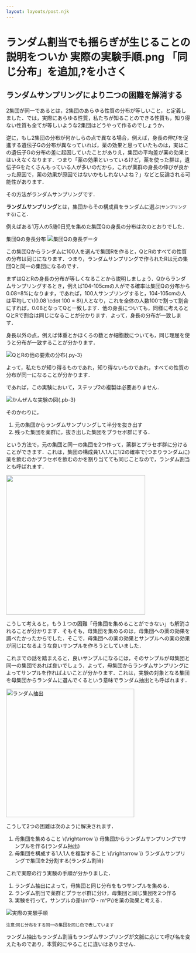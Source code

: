 ```yaml
---
layout: layouts/post.njk
---
```


# ランダム割当でも揺らぎが生じることの説明をついか 実際の実験手順.png 「同じ分布」を追加,?を小さく

## ランダムサンプリングにより二つの困難を解消する

2集団が同一であるとは，2集団のあらゆる性質の分布が等しいこと，と定義しました．では，実際にあらゆる性質，私たちが知ることのできる性質も，知り得ない性質も全てが等しいような2集団はどうやって作るのでしょうか．

<div class="text-sm leading-[22px] my-4">逆に，もし2集団の分布が何かしらの点で異なる場合，例えば，身長の伸びを促進する遺伝子Gの分布が異なっていれば，薬の効果と思っていたものは，実はこの遺伝子Gの分布の差に起因していたことがありえ，集団の平均差が薬の効果とはいえなくなります．つまり「薬の効果といっているけど，薬を使った群は，遺伝子Gをたくさんもっている人が多いのだから，これが薬群の身長の伸びが良かった原因で，薬の効果が原因ではないかもしれないよね？」などと反論される可能性があります．</div>

その方法が<stbl>ランダムサンプリング</stbl>です．

<div class="border-l-8 border-blue-700 bg-blue-100 py-2 px-4 rounded my-8">
<div class="leading-[34px]"><b>ランダムサンプリング</b>とは，集団からその構成員をランダムに選ぶ<small>(サンプリングする)</small>こと．
</div></div>

例えばある1万人の5歳0日児を集めた集団Qの身長の分布は次のとおりでした．

集団Qの身長分布
![集団Qの身長データ](/img/stats/集団Qの身長分布.png)

この集団Qからランダムに100人を選んで集団Rを作ると，QとRのすべての性質の分布は同じになります．つまり，ランダムサンプリングで作られたRは元の集団Qと同一の集団になるのです．

まずはQとRの身長の分布が等しくなることから説明しましょう．Qからランダムサンプリングするとき，例えば104-105cmの人がでる確率は集団Qの分布から0.08=8%になります，であれば，100人サンプリングすると，104-105cmの人は平均して\\(0.08 \cdot 100 = 8\\)人となり，これを全体の人数100で割って割合にすれば，0.08となってQと一致します．他の身長についても，同様に考えるとQとRで割合は同じになることが分かります．よって，身長の分布が一致します．

身長以外の点，例えば体重とかほくろの数とか細胞数についても，同じ理屈を使うと分布が一致することが分かります．

![QとRの他の要素の分布](/img/stats/QとRの他の要素の分布.png){.py-3}

よって，私たちが知り得るものであれ，知り得ないものであれ，すべての性質の分布が同一になることが分かります．

であれば，この実験において，ステップ2の複製は必要ありません．

![かんぜんな実験の図](/img/stats/5人の子供の集団ver.png){.pb-3}

そのかわりに，

1. 元の集団からランダムサンプリングして半分を抜き出す
2. 残った集団を薬群に，抜き出した集団をプラセボ群にする．

という方法で，元の集団と同一の集団を2つ作って，薬群とプラセボ群に分けることができます．これは，集団の構成員1人1人に1/2の確率で(つまりランダムに)薬を飲むのかプラセボを飲むのかを割り当てても同じことなので，ランダム割当とも呼ばれます．

<img src="/img/stats/ランダム割当.png" alt="" style="width: 380px;" class="py-3">

こうして考えると，もう１つの困難「母集団を集めることができない」も解消されることが分かります．そもそも，母集団を集めるのは，母集団への薬の効果を調べたかったからでした．そこで，母集団への薬の効果とサンプルへの薬の効果が同じになるような良いサンプルを作ろうとしていました．

これまでの話を踏まえると，良いサンプルになるには，そのサンプルが母集団と同一の集団であれば良いでしょう．よって，母集団からランダムサンプリングによってサンプルを作ればよいことが分かります．これは，実験の対象となる集団を母集団からランダムに選んでくるという意味でランダム抽出とも呼ばれます．

<img src="/img/stats/ランダム抽出.png" alt="ランダム抽出" width="350px" class="py-4">

こうして2つの困難は次のように解決されます．

1. 母集団を集めること \\(\rightarrow \\) 母集団からランダムサンプリングでサンプルを作る(ランダム抽出)
2. 母集団を構成する1人1人を複製すること \\(\rightarrow \\) ランダムサンプリングで集団を2分割する(ランダム割当)

これで実際の行う実験の手順が分かりました．

1. ランダム抽出によって，母集団と同じ分布をもつサンプルを集める．
2. ランダム割当で薬群とプラセボ群に分け，母集団と同じ集団を2つ作る
3. 実験を行って，サンプルの差\\(m^D - m^P\\)を薬の効果と考える．

![実際の実験手順](/img/stats/実際の実験手順.png)

<small class="pb-3">注意:同じ分布をする同一の集団を同じ色で表しています</small>

ランダム抽出もランダム割当もランダムサンプリングが文脈に応じて呼び名を変えたものであり，本質的にやることに違いはありません．




